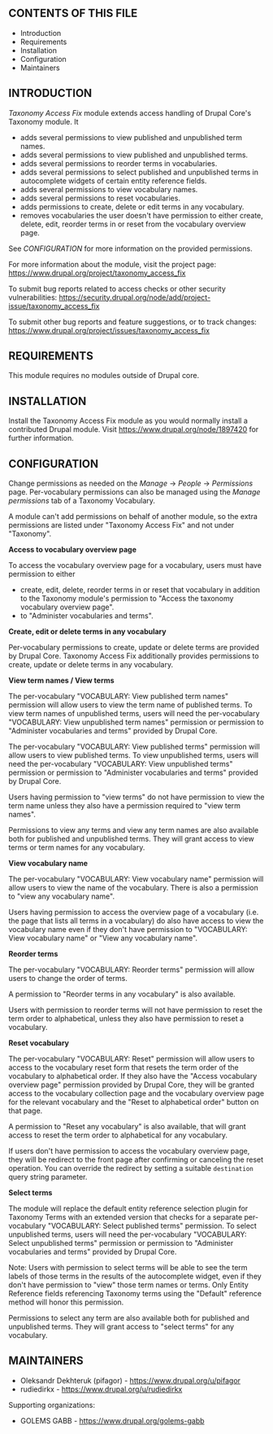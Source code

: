 
CONTENTS OF THIS FILE
---------------------

 * Introduction
 * Requirements
 * Installation
 * Configuration
 * Maintainers


INTRODUCTION
------------

*Taxonomy Access Fix* module extends access handling of Drupal Core's Taxonomy module. It

* adds several permissions to view published and unpublished term names.
* adds several permissions to view published and unpublished terms.
* adds several permissions to reorder terms in vocabularies.
* adds several permissions to select published and unpublished terms in autocomplete widgets of certain entity reference fields.
* adds several permissions to view vocabulary names.
* adds several permissions to reset vocabularies.
* adds permissions to create, delete or edit terms in any vocabulary.
* removes vocabularies the user doesn't have permission to either create, delete, edit, reorder terms in or reset from the vocabulary overview page.

See *CONFIGURATION* for more information on the provided permissions.

For more information about the module, visit the project page:
https://www.drupal.org/project/taxonomy_access_fix

To submit bug reports related to access checks or other security vulnerabilities:
https://security.drupal.org/node/add/project-issue/taxonomy_access_fix

To submit other bug reports and feature suggestions, or to track changes:
https://www.drupal.org/project/issues/taxonomy_access_fix


REQUIREMENTS
------------

This module requires no modules outside of Drupal core.


INSTALLATION
------------

Install the Taxonomy Access Fix module as you would normally install a contributed Drupal module. Visit https://www.drupal.org/node/1897420 for further information.


CONFIGURATION
-------------
Change permissions as needed on the *Manage* -> *People* -> *Permissions* page. Per-vocabulary permissions can also be managed using the *Manage permissions* tab of a Taxonomy Vocabulary.

A module can't add permissions on behalf of another module, so the extra permissions are listed under "Taxonomy Access Fix" and not under "Taxonomy".


**Access to vocabulary overview page**

To access the vocabulary overview page for a vocabulary, users must have permission to either

* create, edit, delete, reorder terms in or reset that vocabulary in addition to the Taxonomy module's permission to "Access the taxonomy vocabulary overview page".
* to "Administer vocabularies and terms".


**Create, edit or delete terms in any vocabulary**

Per-vocabulary permissions to create, update or delete terms are provided by Drupal Core. Taxonomy Access Fix additionally provides permissions to create, update or delete terms in any vocabulary.


**View term names / View terms**

The per-vocabulary "VOCABULARY: View published term names" permission will allow users to view the term name of published terms. To view term names of unpublished terms, users will need the per-vocabulary "VOCABULARY: View unpublished term names" permission or permission to "Administer vocabularies and terms" provided by Drupal Core.

The per-vocabulary "VOCABULARY: View published terms" permission will allow users to view published terms. To view unpublished terms, users will need the per-vocabulary "VOCABULARY: View unpublished terms" permission or permission to "Administer vocabularies and terms" provided by Drupal Core.

Users having permission to "view terms" do not have permission to view the term name unless they also have a permission required to "view term names".

Permissions to view any terms and view any term names are also available both for published and unpublished terms. They will grant access to view terms or term names for any vocabulary.


**View vocabulary name**

The per-vocabulary "VOCABULARY: View vocabulary name" permission will allow users to view the name of the vocabulary. There is also a permission to "view any vocabulary name".

Users having permission to access the overview page of a vocabulary (i.e. the page that lists all terms in a vocabulary) do also have access to view the vocabulary name even if they don't have permission to "VOCABULARY: View vocabulary name" or "View any vocabulary name".


**Reorder terms**

The per-vocabulary "VOCABULARY: Reorder terms" permission will allow users to change the order of terms.

A permission to "Reorder terms in any vocabulary" is also available.

Users with permission to reorder terms will not have permission to reset the term order to alphabetical, unless they also have permission to reset a vocabulary.


**Reset vocabulary**

The per-vocabulary "VOCABULARY: Reset" permission will allow users to access to the vocabulary reset form that resets the term order of the vocabulary to alphabetical order. If they also have the "Access vocabulary overview page" permission provided by Drupal Core, they will be granted access to the vocabulary collection page and the vocabulary overview page for the relevant vocabulary and the "Reset to alphabetical order" button on that page.

A permission to "Reset any vocabulary" is also available, that will grant access to reset the term order to alphabetical for any vocabulary.

If users don't have permission to access the vocabulary overview page, they will be redirect to the front page after confirming or canceling the reset operation. You can override the redirect by setting a suitable `destination` query string parameter.


**Select terms**

The module will replace the default entity reference selection plugin for Taxonomy Terms with an extended version that checks for a separate per-vocabulary "VOCABULARY: Select published terms" permission. To select unpublished terms, users will need the per-vocabulary "VOCABULARY: Select unpublished terms" permission or permission to "Administer vocabularies and terms" provided by Drupal Core.

Note: Users with permission to select terms will be able to see the term labels of those terms in the results of the autocomplete widget, even if they don't have permission to "view" those term names or terms. Only Entity Reference fields referencing Taxonomy terms using the "Default" reference method will honor this permission.

Permissions to select any term are also available both for published and unpublished terms. They will grant access to "select terms" for any vocabulary.


MAINTAINERS
-----------

* Oleksandr Dekhteruk (pifagor) - https://www.drupal.org/u/pifagor
* rudiedirkx - https://www.drupal.org/u/rudiedirkx

Supporting organizations:

* GOLEMS GABB - https://www.drupal.org/golems-gabb

